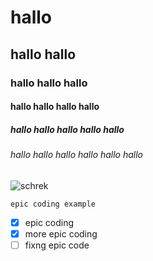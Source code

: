 # hallo
## hallo hallo
### hallo hallo hallo
#### hallo hallo hallo hallo
##### hallo hallo hallo hallo hallo
###### hallo hallo hallo hallo hallo hallo

![schrek](https://user-images.githubusercontent.com/94455175/236854395-fc30da29-2653-41b3-80af-d883669068a1.png)

```
epic coding example
```

- [x] epic coding
- [x] more epic coding
- [ ] fixng epic code
